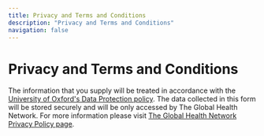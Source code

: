 ```yaml
---
title: Privacy and Terms and Conditions
description: "Privacy and Terms and Conditions"
navigation: false
---
```


# Privacy and Terms and Conditions

The information that you supply will be treated in accordance with the [University of Oxford's Data Protection policy](https://compliance.admin.ox.ac.uk/data-protection-policy). The data collected in this form will be stored securely and will be only accessed by The Global Health Network. For more information please visit [The Global Health Network Privacy Policy page](https://hub.tghn.org/privacy/).
